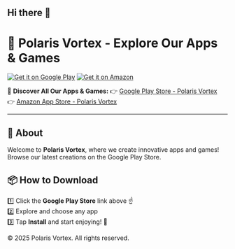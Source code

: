 ## Hi there 👋

# 🚀 Polaris Vortex - Explore Our Apps & Games 
[![Get it on Google Play](https://upload.wikimedia.org/wikipedia/commons/7/78/Google_Play_Store_badge_EN.svg)](https://play.google.com/store/apps/developer?id=Polaris+Vortex)
[![Get it on Amazon](https://upload.wikimedia.org/wikipedia/commons/5/52/Amazon_App_Store.svg)](https://www.amazon.com/dp/B0F2HFPBKP) 

📲 **Discover All Our Apps & Games:** 
👉 [Google Play Store - Polaris Vortex](https://play.google.com/store/apps/developer?id=Polaris+Vortex)  
👉 [Amazon App Store - Polaris Vortex](https://www.amazon.com/dp/B0F2HFPBKP)   

---

## 🌟 About  
Welcome to **Polaris Vortex**, where we create innovative apps and games! Browse our latest creations on the Google Play Store.  

## 📦 How to Download  
1️⃣ Click the **Google Play Store** link above ☝️  
2️⃣ Explore and choose any app  
3️⃣ Tap **Install** and start enjoying! 🚀  
 

© 2025 Polaris Vortex. All rights reserved.  
